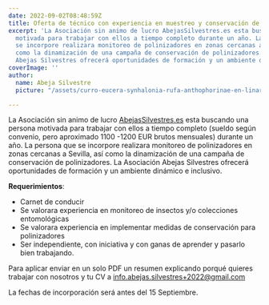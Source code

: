```yaml
---
date: 2022-09-02T08:48:59Z
title: Oferta de técnico con experiencia en muestreo y conservación de polinizadores
excerpt: 'La Asociación sin animo de lucro AbejasSilvestres.es esta buscando una persona
  motivada para trabajar con ellos a tiempo completo durante un año. La persona que
  se incorpore realizara monitoreo de polinizadores en zonas cercanas a Sevilla, así
  como la dinamización de una campaña de conservación de polinizadores. La Asociación
  Abejas Silvestres ofrecerá oportunidades de formación y un ambiente dinámico e inclusivo. '
coverImage: ''
author:
  name: Abeja Silvestre
  picture: "/assets/curro-eucera-synhalonia-rufa-anthophorinae-en-linaria-viscosa-scrophulariaceae-22x19.jpg"

---
```

La Asociación sin animo de lucro [AbejasSilvestres.es](http://AbejasSilvestres.es) esta buscando una persona motivada para trabajar con ellos a tiempo completo (sueldo según convenio, pero aproximado 1100 -1200 EUR brutos mensuales) durante un año. La persona que se incorpore realizara monitoreo de polinizadores en zonas cercanas a Sevilla, así como la dinamización de una campaña de conservación de polinizadores. La Asociación Abejas Silvestres ofrecerá oportunidades de formación y un ambiente dinámico e inclusivo.

**Requerimientos**:

* Carnet de conducir
* Se valorara experiencia en monitoreo de insectos y/o colecciones entomológicas
* Se valorara experiencia en implementar medidas de conservación para polinizadores
* Ser independiente, con iniciativa y con ganas de aprender y pasarlo bien trabajando.

Para aplicar enviar en un solo PDF un resumen explicando porqué quieres trabajar con nosotros y tu CV a [info.abejas.silvestres+2022@gmail.com](mailto:mailto:info.abejas.silvestres+2022@gmail.com)

La fechas de incorporación será antes del 15 Septiembre.
